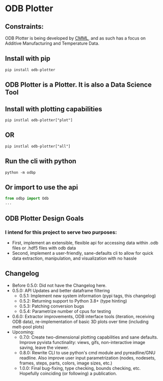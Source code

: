 # ODB Plotter

## Constraints:
ODB Plotter is being developed by [CMML](https://www.cmml.me.msstate.edu), and as such has a focus on Additive Manufacturing and Temperature Data.

## Install with pip
```shell
pip install odb-plotter
```

## ODB Plotter is a Plotter. It is also a Data Science Tool
## Install with plotting capabilities
```shell
pip instlal odb-plotter["plot"]
```

## OR
```shell
pip instlal odb-plotter["all"]
```

## Run the cli with python
```shell
python -m odbp
```

## Or import to use the api
```python
from odbp import Odb
...
```

## ODB Plotter Design Goals

### I intend for this project to serve two purposes:
- First, implement an extensible, flexible api for accessing data within .odb files or .hdf5 files with odb data
- Second, implement a user-friendly, sane-defaults cli to allow for quick data extraction, manipulation, and visualization with no hassle

## Changelog
* Before 0.5.0: Did not have the Changelog here.
* 0.5.0: API Updates and better dataframe filtering
    * 0.5.1: Implement new system information (pypi tags, this changelog)
    * 0.5.2: Returning support to Python 3.8+ (type hinting)
    * 0.5.3: Patching conversion bugs
    * 0.5.4: Parametrize number of cpus for testing
* 0.6.0: Extractor improvements, ODB interface tools (iteration, receiving ODB data), re-implementation of basic 3D plots over time (including melt-pool plots)
* Upcoming:
    * 0.7.0: Create two-dimensional plotting capabilities and sane defaults. Improve pyvista functinality: views, gifs, non-interactive image saving, leave the viewer.
    * 0.8.0: Rewrite CLI to use python's cmd module and pyreadline/GNU readline. Also improve user input parametrization (nodes, nodesets, frames, steps, parts, colors, image sizes, etc.)
    * 1.0.0: Final bug-fixing, type checking, bounds checking, etc. Hopefully coinciding (or following) a publication.
